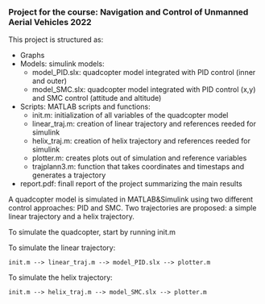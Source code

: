 ### Project for the course: Navigation and Control of Unmanned Aerial Vehicles 2022

This project is structured as:
- Graphs
- Models: simulink models:
    - model_PID.slx: quadcopter model integrated with PID control (inner and outer)
    - model_SMC.slx: quadcopter model integrated with PID control (x,y) and SMC control (attitude and altitude)
- Scripts: MATLAB scripts and functions:
    - init.m: initialization of all variables of the quadcopter model
    - linear_traj.m: creation of linear trajectory and references reeded for simulink
    - helix_traj.m:  creation of helix trajectory and references reeded for simulink
    - plotter.m: creates plots out of simulation and reference variables
    - trajplann3.m: function that takes coordinates and timestaps and generates a trajectory
- report.pdf: finall report of the project summarizing the main results

A quadcopter model is simulated in MATLAB&Simulink using two different control approaches: PID and SMC. Two trajectories are proposed: a simple linear trajectory and a helix trajectory.

To simulate the quadcopter, start by running init.m

To simulate the linear trajectory:

```init.m --> linear_traj.m --> model_PID.slx --> plotter.m```

To simulate the helix trajectory:

```init.m --> helix_traj.m --> model_SMC.slx --> plotter.m```